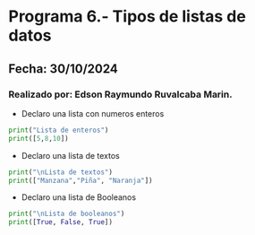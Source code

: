 # Programa 6.- Tipos de listas de datos
## Fecha: 30/10/2024
### Realizado por: Edson Raymundo Ruvalcaba Marin.

- Declaro una lista con numeros enteros
``` python
print("Lista de enteros")
print([5,8,10])
```
- Declaro una lista de textos 
``` python
print("\nLista de textos")
print(["Manzana","Piña", "Naranja"])
```
- Declaro una lista de Booleanos
``` python
print("\nLista de booleanos")
print([True, False, True])
